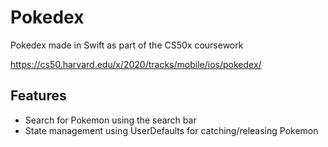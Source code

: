 # Pokedex
Pokedex made in Swift as part of the CS50x coursework

https://cs50.harvard.edu/x/2020/tracks/mobile/ios/pokedex/

## Features
- Search for Pokemon using the search bar
- State management using UserDefaults for catching/releasing Pokemon
